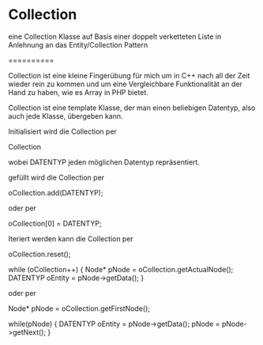 Collection
==========

eine Collection Klasse auf Basis einer doppelt verketteten Liste in Anlehnung an das Entity/Collection Pattern

==========

Collection ist eine kleine Fingerübung für mich um in C++ nach all der Zeit wieder rein zu kommen und um eine Vergleichbare Funktionalität an der Hand zu haben, wie es Array in PHP bietet.

Collection ist eine template Klasse, der man einen beliebigen Datentyp, also auch jede Klasse, übergeben kann.

Initialisiert wird die Collection per

Collection<DATENTYP> 

wobei DATENTYP jeden möglichen Datentyp repräsentiert.

gefüllt wird die Collection per

oCollection.add(DATENTYP);

oder per

oCollection[0] = DATENTYP;

Iteriert werden kann die Collection per

oCollection.reset();

while (oCollection++) {
  Node<DATENTYP>* pNode = oCollection.getActualNode();
  DATENTYP oEntity = pNode->getData();
}

oder per

Node<DATENTYP>* pNode = oCollection.getFirstNode();

while(pNode) {
  DATENTYP oEntity = pNode->getData();
  pNode = pNode->getNext();
}
